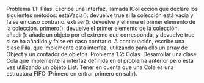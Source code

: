 <p>
Problema 1.1:
Pilas. Escribe una interfaz, llamada IColleccion que declare los siguientes
métodos:
estaVacia(): devuelve true si la colección está vacía y false en caso contrario.
extraer(): devuelve y elimina el primer elemento de la colección.
primero(): devuelve el primer elemento de la colección.
añadir(): añade un objeto por el extremo que corresponda, y devuelve true si
se ha añadido y false en caso contrario.
A continuación, escribe una clase Pila, que implemente esta interfaz,
utilizando para ello un array de Object y un contador de objetos.
Problema 1.2:
Colas. Desarrollar una clase Cola que implemente la interfaz definida en el
problema anterior pero esta vez utilizando un objeto List. Tener en cuenta que una
Cola es una estructura FIFO (Primero en entrar primero en salir).
</p>